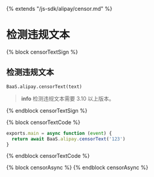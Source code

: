 {% extends "/js-sdk/alipay/censor.md" %}

# 检测违规文本

{% block censorTextSign %}

## 检测违规文本

`BaaS.alipay.censorText(text)`

> **info**
> 检测违规文本需要 3.10 以上版本。

{% endblock censorTextSign %}

{% block censorTextCode %}

```javascript
exports.main = async function (event) {
  return await BaaS.alipay.censorText('123')
}
```

{% endblock censorTextCode %}

{% block censorAsync %}
{% endblock censorAsync %}

